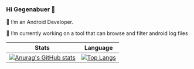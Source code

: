 ### Hi Gegenabuer 👋
🔭 I’m an Android Developer.

🌱 I’m currently working on a tool that can browse and filter android log files

|Stats|Language|
|--|--|
|[![Anurag's GitHub stats](https://github-readme-stats.vercel.app/api?username=Gegenbauer)](https://github.com/Gegenbauer/github-readme-stats)|[![Top Langs](https://github-readme-stats.vercel.app/api/top-langs/?username=Gegenbauer)](https://github.com/Gegenbauer/github-readme-stats)|


